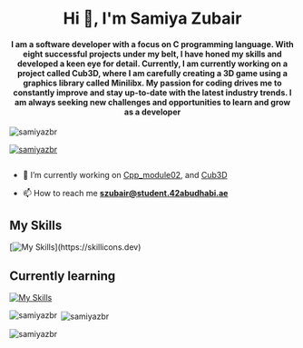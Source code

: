 <h1 align="center">Hi 👋, I'm Samiya Zubair</h1>
<h4 align="center">I am a software developer with a focus on C programming language. With eight successful projects under my belt, I have honed my skills and developed a keen eye for detail. Currently, I am currently working on a project called Cub3D, where I am carefully creating a 3D game using a graphics library called Minilibx. My passion for coding drives me to constantly improve and stay up-to-date with the latest industry trends. I am always seeking new challenges and opportunities to learn and grow as a developer</h4>

<p align="left"> <img src="https://komarev.com/ghpvc/?username=samiyazbr&label=Profile%20views&color=0e75b6&style=flat" alt="samiyazbr" /> </p>

<p align="left"> <a href="https://github.com/ryo-ma/github-profile-trophy"><img src="https://github-profile-trophy.vercel.app/?username=samiyazbr" alt="samiyazbr" /></a> </p>

<p align="left"> <a href="https://twitter.com/" target="blank"><img src="https://img.shields.io/twitter/follow/?logo=twitter&style=for-the-badge" alt="" /></a> </p>

- 🔭 I’m currently working on [Cpp_module02](https://github.com/samiyazbr/cpp_module02), and [Cub3D](https://github.com/samiyazbr/Cub3D)

- 📫 How to reach me **szubair@student.42abudhabi.ae**
## My Skills

[![My Skills](https://skillicons.dev/icons?i=c,cpp,bash,vim,vscode,stackoverflow,docker,linkedin,html,github,git,figma,discord,)](https://skillicons.dev)

## Currently learning

[![My Skills](https://skillicons.dev/icons?i=flutter,css,azure,postgres,nodejs,react,js,angular,express)](https://skillicons.dev)

<p><img align="left" src="https://github-readme-stats.vercel.app/api/top-langs?username=samiyazbr&show_icons=true&locale=en&layout=compact" alt="samiyazbr" /></p>

<p>&nbsp;<img align="center" src="https://github-readme-stats.vercel.app/api?username=samiyazbr&show_icons=true&locale=en" alt="samiyazbr" /></p>

<p><img align="center" src="https://github-readme-streak-stats.herokuapp.com/?user=samiyazbr&" alt="samiyazbr" /></p>
